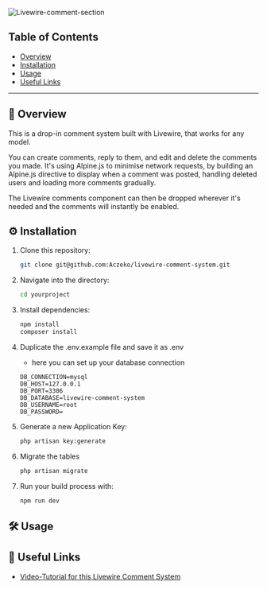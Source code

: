 ![Livewire-comment-section](https://banners.beyondco.de/Livewire%20Comment%20System.png?theme=dark&packageManager=&packageName=&pattern=xEquals&style=style_1&description=Drop-in+comment+system+built+with+Livewire%2C+that+works+for+any+model&md=1&showWatermark=0&fontSize=125px&images=https%3A%2F%2Flaravel.com%2Fimg%2Flogomark.min.svg)

## Table of Contents
- [Overview](#overview)
- [Installation](#installation)
- [Usage](#usage)
- [Useful Links](#useful-links)

---
<section id="overview">

## 🔎 Overview

This is a drop-in comment system built with Livewire, that works for any model.

You can create comments, reply to them, and edit and delete the comments you made. It's using Alpine.js to minimise network requests, by building an Alpine.js directive to display when a comment was posted, handling deleted users and loading more comments gradually.

The Livewire comments component can then be dropped wherever it's needed and the comments will instantly be enabled.

</section>

<section id="installation">

## ⚙️ Installation

1. Clone this repository:
    ```bash
    git clone git@github.com:Aczeko/livewire-comment-system.git
    ```

2. Navigate into the directory:
    ```bash
    cd yourproject
    ````

3. Install dependencies:
    ```bash
    npm install
    composer install 
    ```

4. Duplicate the .env.example file and save it as .env
    - here you can set up your database connection

    ```
    DB_CONNECTION=mysql
    DB_HOST=127.0.0.1
    DB_PORT=3306
    DB_DATABASE=livewire-comment-system
    DB_USERNAME=root
    DB_PASSWORD=
    ```

5. Generate a new Application Key:
    ```bash
    php artisan key:generate
    ```

6. Migrate the tables

    ```bash
    php artisan migrate
    ```

7. Run your build process with:
    ```bash
    npm run dev
    ```

</section>

<section id="usage">

## 🛠️ Usage



</section>

<section id="useful-links">

## 🔗 Useful Links
- [Video-Tutorial for this Livewire Comment System](https://codecourse.com/courses/build-a-livewire-comment-system)

</section>

